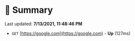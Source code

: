 # 📖 Summary
Last updated: **7/13/2021, 11:48:46 PM**

- `GET` [https://google.com](https://google.com) - **Up** (127ms)
